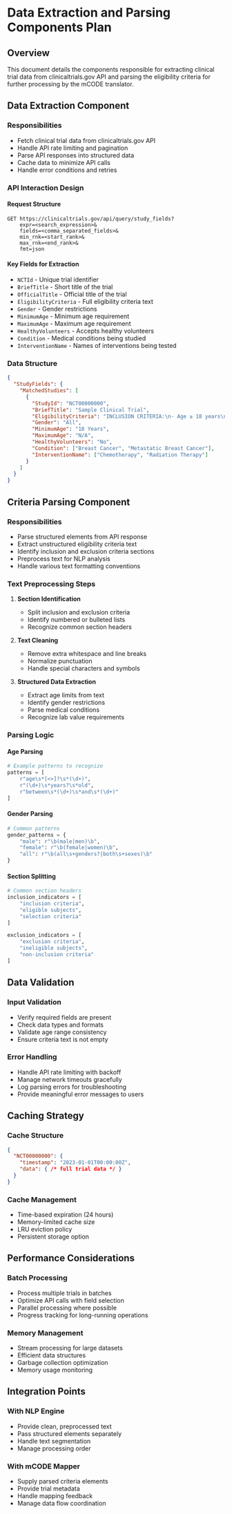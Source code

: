 # Data Extraction and Parsing Components Plan

## Overview
This document details the components responsible for extracting clinical trial data from clinicaltrials.gov API and parsing the eligibility criteria for further processing by the mCODE translator.

## Data Extraction Component

### Responsibilities
- Fetch clinical trial data from clinicaltrials.gov API
- Handle API rate limiting and pagination
- Parse API responses into structured data
- Cache data to minimize API calls
- Handle error conditions and retries

### API Interaction Design

#### Request Structure
```
GET https://clinicaltrials.gov/api/query/study_fields?
    expr=<search_expression>&
    fields=<comma_separated_fields>&
    min_rnk=<start_rank>&
    max_rnk=<end_rank>&
    fmt=json
```

#### Key Fields for Extraction
- `NCTId` - Unique trial identifier
- `BriefTitle` - Short title of the trial
- `OfficialTitle` - Official title of the trial
- `EligibilityCriteria` - Full eligibility criteria text
- `Gender` - Gender restrictions
- `MinimumAge` - Minimum age requirement
- `MaximumAge` - Maximum age requirement
- `HealthyVolunteers` - Accepts healthy volunteers
- `Condition` - Medical conditions being studied
- `InterventionName` - Names of interventions being tested

### Data Structure
```json
{
  "StudyFields": {
    "MatchedStudies": [
      {
        "StudyId": "NCT00000000",
        "BriefTitle": "Sample Clinical Trial",
        "EligibilityCriteria": "INCLUSION CRITERIA:\n- Age ≥ 18 years\n- Histologically confirmed diagnosis\n\nEXCLUSION CRITERIA:\n- Pregnant or nursing women\n- Known allergy to study drug",
        "Gender": "All",
        "MinimumAge": "18 Years",
        "MaximumAge": "N/A",
        "HealthyVolunteers": "No",
        "Condition": ["Breast Cancer", "Metastatic Breast Cancer"],
        "InterventionName": ["Chemotherapy", "Radiation Therapy"]
      }
    ]
  }
}
```

## Criteria Parsing Component

### Responsibilities
- Parse structured elements from API response
- Extract unstructured eligibility criteria text
- Identify inclusion and exclusion criteria sections
- Preprocess text for NLP analysis
- Handle various text formatting conventions

### Text Preprocessing Steps

1. **Section Identification**
   - Split inclusion and exclusion criteria
   - Identify numbered or bulleted lists
   - Recognize common section headers

2. **Text Cleaning**
   - Remove extra whitespace and line breaks
   - Normalize punctuation
   - Handle special characters and symbols

3. **Structured Data Extraction**
   - Extract age limits from text
   - Identify gender restrictions
   - Parse medical conditions
   - Recognize lab value requirements

### Parsing Logic

#### Age Parsing
```python
# Example patterns to recognize
patterns = [
    r"age\s*[<>]?\s*(\d+)",
    r"(\d+)\s*years?\s*old",
    r"between\s*(\d+)\s*and\s*(\d+)"
]
```

#### Gender Parsing
```python
# Common patterns
gender_patterns = {
    "male": r"\b(male|men)\b",
    "female": r"\b(female|women)\b",
    "all": r"\b(all\s+genders?|both\s+sexes)\b"
}
```

#### Section Splitting
```python
# Common section headers
inclusion_indicators = [
    "inclusion criteria", 
    "eligible subjects", 
    "selection criteria"
]

exclusion_indicators = [
    "exclusion criteria", 
    "ineligible subjects", 
    "non-inclusion criteria"
]
```

## Data Validation

### Input Validation
- Verify required fields are present
- Check data types and formats
- Validate age range consistency
- Ensure criteria text is not empty

### Error Handling
- Handle API rate limiting with backoff
- Manage network timeouts gracefully
- Log parsing errors for troubleshooting
- Provide meaningful error messages to users

## Caching Strategy

### Cache Structure
```json
{
  "NCT00000000": {
    "timestamp": "2023-01-01T00:00:00Z",
    "data": { /* full trial data */ }
  }
}
```

### Cache Management
- Time-based expiration (24 hours)
- Memory-limited cache size
- LRU eviction policy
- Persistent storage option

## Performance Considerations

### Batch Processing
- Process multiple trials in batches
- Optimize API calls with field selection
- Parallel processing where possible
- Progress tracking for long-running operations

### Memory Management
- Stream processing for large datasets
- Efficient data structures
- Garbage collection optimization
- Memory usage monitoring

## Integration Points

### With NLP Engine
- Provide clean, preprocessed text
- Pass structured elements separately
- Handle text segmentation
- Manage processing order

### With mCODE Mapper
- Supply parsed criteria elements
- Provide trial metadata
- Handle mapping feedback
- Manage data flow coordination
